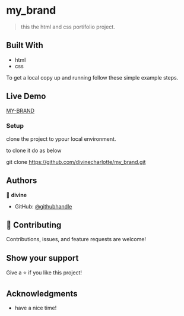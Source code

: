 # my_brand

> this the html and css portifolio project.

## Built With

- html
- css

To get a local copy up and running follow these simple example steps.

## Live Demo
[MY-BRAND](https://divinecharlotte.netlify.app/)

### Setup 
clone the project to ypour local environment.

to clone it do as below

git clone https://github.com/divinecharlotte/my_brand.git


## Authors

👤 **divine**

- GitHub: [@githubhandle]( https://github.com/divinecharlotte)

## 🤝 Contributing

Contributions, issues, and feature requests are welcome!


## Show your support

Give a ⭐️ if you like this project!

## Acknowledgments

- have a nice time!
